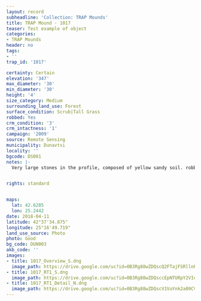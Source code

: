 ```yaml
---
layout: record
subheadline: 'Collection: TRAP Mounds'
title: TRAP Mound - 1017
teaser: Test example of object
categories:
- TRAP Mounds
header: no
tags:
- ''
trap_id: '1017'

certainty: Certain
elevation: '347'
max_diameter: '30'
min_diameter: '30'
height: '4'
size_category: Medium
surrounding_land_use: Forest
surface_condition: Scrub|Tall Grass
robbed: Yes
crm_condition: '3'
crm_intactness: '1'
campaign: '2009'
source: Remote Sensing
municipality: Dunavtsi
locality: ''
bgcode: DS001
notes: |-
  Very large stones in the profile, composed of yellow sandy soil. robbers' trench's from N to S.


rights: standard


maps:
  lat: 42.6285
  lon: 25.2442
date: 2018-04-11
latitude: 42°37'34.875"
longitude: 25°16'49.719"
land_use_source: Photo
photo: Good
bg_code: DUN003
akb_code: ''
images:
- title: 1017_Overview_S.dng
  image_path: https://drive.google.com/uc?id=0B3Rg88wZDQscQ2FTajFSRllnRG8
- title: 1017_RT1_S.dng
  image_path: https://drive.google.com/uc?id=0B3Rg88wZDQsccEpNTURpY2VIemM
- title: 1017_RT1_Detail_N.dng
  image_path: https://drive.google.com/uc?id=0B3Rg88wZDQscV1VuYnk2a09CVTA
---
```

